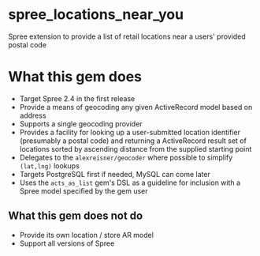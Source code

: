 # spree_locations_near_you
Spree extension to provide a list of retail locations near a users' provided postal code

# What this gem does

- Target Spree 2.4 in the first release
- Provide a means of geocoding any given ActiveRecord model based on address
- Supports a single geocoding provider
- Provides a facility for looking up a user-submitted location identifier (presumably a postal code) and returning a  ActiveRecord result set of locations sorted by ascending distance from the supplied starting point
- Delegates to the `alexreisner/geocoder` where possible to simplify `(lat,lng)` lookups
- Targets PostgreSQL first if needed, MySQL can come later
- Uses the `acts_as_list` gem's DSL as a guideline for inclusion with a Spree model specified by the gem user

## What this gem does not do

- Provide its own location / store AR model
- Support all versions of Spree
